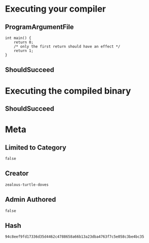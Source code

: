 # Executing your compiler

## ProgramArgumentFile

```
int main() {
	return 0;
	/* only the first return should have an effect */
	return 1;
}
```

## ShouldSucceed

# Executing the compiled binary

## ShouldSucceed

# Meta

## Limited to Category

```
false
```

## Creator

```
zealous-turtle-doves
```

## Admin Authored

```
false
```

## Hash

```
94c8eef9fd17336d35d4462c4788658a66b13a23dba4763f7c5e058c3be4bc35
```
